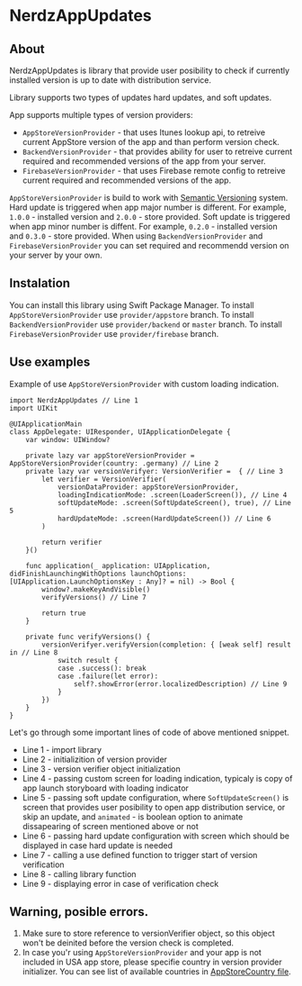 # NerdzAppUpdates

## About
NerdzAppUpdates is library that provide user posibility to check if currently installed version is up to date with distribution service.

Library supports two types of updates hard updates, and soft updates.

App supports multiple types of version providers:
  - `AppStoreVersionProvider` - that uses Itunes lookup api, to retreive current AppStore version of the app and than perform version check.
  - `BackendVersionProvider` - that provides ability for user to retreive current required and recommended versions of the app from your server.
  - `FirebaseVersionProvider` - that uses Firebase remote config to retreive current required and recommended versions of the app.

`AppStoreVersionProvider` is build to work with [Semantic Versioning](https://semver.org/) system.
Hard update is triggered when app major number is different. For example, `1.0.0` - installed version and `2.0.0` - store provided.
Soft update is triggered when app minor number is diffent. For example, `0.2.0` - installed version and `0.3.0` - store provided.
When using `BackendVersionProvider` and `FirebaseVersionProvider` you can set required and recommendd version on your server by your own.

## Instalation
You can install this library using Swift Package Manager.
To install `AppStoreVersionProvider` use `provider/appstore` branch.
To install `BackendVersionProvider` use `provider/backend` or `master` branch.
To install `FirebaseVersionProvider` use `provider/firebase` branch.

## Use examples
Example of use `AppStoreVersionProvider` with custom loading indication.

```
import NerdzAppUpdates // Line 1
import UIKit

@UIApplicationMain
class AppDelegate: UIResponder, UIApplicationDelegate {
    var window: UIWindow?
    
    private lazy var appStoreVersionProvider = AppStoreVersionProvider(country: .germany) // Line 2
    private lazy var versionVerifyer: VersionVerifier =  { // Line 3
        let verifier = VersionVerifier(
            versionDataProvider: appStoreVersionProvider,
            loadingIndicationMode: .screen(LoaderScreen()), // Line 4
            softUpdateMode: .screen(SoftUpdateScreen(), true), // Line 5
            hardUpdateMode: .screen(HardUpdateScreen()) // Line 6
        )
        
        return verifier
    }()

    func application(_ application: UIApplication, didFinishLaunchingWithOptions launchOptions: [UIApplication.LaunchOptionsKey : Any]? = nil) -> Bool {
        window?.makeKeyAndVisible()
        verifyVersions() // Line 7
        
        return true
    }
    
    private func verifyVersions() {
        versionVerifyer.verifyVersion(completion: { [weak self] result in // Line 8
            switch result {
            case .success(): break
            case .failure(let error):
                self?.showError(error.localizedDescription) // Line 9
            }
        })
    }
}
```
Let's go through some important lines of code of above mentioned snippet.
  - Line 1 - import library
  - Line 2 - initializition of version provider
  - Line 3 - version verifier object initialization
  - Line 4 - passing custom screen for loading indication, typicaly is copy of app launch storyboard with loading indicator
  - Line 5 - passing soft update configuration, where `SoftUpdateScreen()` is screen that provides user posibility to open app distribution service,
or skip an update, and `animated` - is boolean option to animate dissapearing of screen mentioned above or not
  - Line 6 - passing hard update configuration with screen which should be displayed in case hard update is needed
  - Line 7 - calling a use defined function to trigger start of version verification
  - Line 8 - calling library function 
  - Line 9 - displaying error in case of verification check

## Warning, posible errors. 
  1. Make sure to store reference to versionVerifier object, so this object won't be deinited before the version check is completed.
  2. In case you'r using `AppStoreVersionProvider` and your app is not included in USA app store, please specifie country in version provider initializer. You can see list of available countries in [AppStoreCountry file](https://github.com/nerdzlab/NerdzAppUpdates/blob/provider/appstore/Sources/NerdzAppUpdates/VersionProviders/AppStore/AppStoreCountry.swift).
